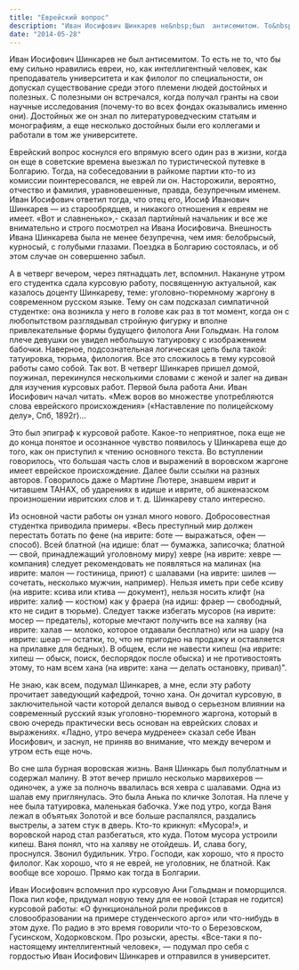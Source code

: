 ```yaml
---
title: "Еврейский вопрос"
description: "Иван Иосифович Шинкарев не&nbsp;был  антисемитом. То&nbsp;есть не&nbsp;то, что&nbsp;бы ему сильно нравились евреи, но, как интеллигентный человек, как преподаватель университета и&nbsp;как  филолог по&nbsp;специальности, он допускал существование среди этого племени людей достойных и&nbsp;полезных"
date: "2014-05-28"
---
```


Иван Иосифович Шинкарев не был антисемитом. То есть не то, что бы ему сильно нравились евреи, но, как интеллигентный человек, как преподаватель университета и как филолог по специальности, он допускал существование среди этого племени людей достойных и полезных. С полезными он встречался, когда получал гранты на свои научные исследования (почему-то во всех фондах оказывались именно они). Достойных же он знал по литературоведческим статьям и монографиям, а еще несколько достойных были его коллегами и работали в том же университете.

Еврейский вопрос коснулся его впрямую всего один раз в жизни, когда он еще в советские времена выезжал по туристической путевке в Болгарию. Тогда, на собеседовании в райкоме партии кто-то из комиссии поинтересовался, не еврей ли он. Насторожили, вероятно, отчество и фамилия, уравновешенные, правда, безупречным именем. Иван Иосифович ответил тогда, что отец его, Иосиф Иванович Шинкарев — из старообрядцев, и никакого отношения к евреям не имеет. «Вот и славненько»,- сказал партийный начальник и все же внимательно и строго посмотрел на Ивана Иосифовича. Внешность Ивана Шинкарева была не менее безупречна, чем имя: белобрысый, курносый, с голубыми глазами. Поездка в Болгарию состоялась, и об этом случае он совершенно забыл.

А в четверг вечером, через пятнадцать лет, вспомнил. Накануне утром его студентка сдала курсовую работу, посвященную актуальной, как казалось доценту Шинкареву, теме: уголовно-тюремному жаргону в современном русском языке. Тему он сам подсказал симпатичной студентке: она возникла у него в голове как раз в тот момент, когда он с любопытством разглядывал стройную фигурку и вполне привлекательные формы будущего филолога Ани Гольдман. На голом плече девушки он увидел небольшую татуировку с изображением бабочки. Наверное, подсознательная логическая цепь была такой: татуировка, тюрьма, филология. Все это сложилось в тему курсовой работы само собой. Так вот. В четверг Шинкарев пришел домой, поужинал, перекинулся несколькими словами с женой и залег на диван для изучения курсовых работ. Первой была работа Ани. Иван Иосифович начал читать. «Меж воров во множестве употребляются слова еврейского происхождения» («Наставление по полицейскому делу», Спб, 1892г)…

Это был эпиграф к курсовой работе. Какое-то неприятное, пока еще не до конца понятое и осознанное чувство появилось у Шинкарева еще до того, как он приступил к чтению основного текста. Во вступлении говорилось, что большая часть слов и выражений в воровском жаргоне имеет еврейское происхождение. Далее были ссылки на разных авторов. Говорилось даже о Мартине Лютере, знавшем иврит и читавшем ТАНАХ, об ударениях в идише и иврите, об ашкеназском произношении ивритских слов и т. д. Шинкареву стало интересно.

Из основной части работы он узнал много нового. Добросовестная студентка приводила примеры.
«Весь преступный мир должен перестать ботать по фене (на иврите: боте — выражаться, офен — способ). Всей блатной (на идише: блат — бумажка, записочка; блатной — свой, принадлежащий уголовному миру) хевре (на иврите: хевре — компания) следует рекомендовать не появляться на малинах (на иврите: малон — гостиница, приют) с шалавами (на иврите: шилев — сочетать, несколько мужчин, например). Нельзя иметь при себе ксиву (на иврите: ксива или ктива — документ), нельзя носить клифт (на иврите: халиф — костюм) как у фраера (на идиш: фраер — свободный, кто не сидит в тюрьме). Следует также избегать мусоров (на иврите: мосер — предатель), которые мечтают получить все на халяву (на иврите: халав — молоко, которое отдавали бесплатно) или на шару (на иврите: шеар — остатки, то, что не пригодно на продажу и оставляется на прилавке для бедных). В общем, если не навести кипеш (на иврите: хипеш — обыск, поиск, беспорядок после обыска) и не противостоять этому, то нам всем хана (на иврите: хана — делать остановку, привал)".

Не знаю, как всем, подумал Шинкарев, а мне, если эту работу прочитает заведующий кафедрой, точно хана. Он дочитал курсовую, в заключительной части которой делался вывод о серьезном влиянии на современный русский язык уголовно-тюремного жаргона, который в свою очередь практически весь основан на еврейских словах и выражениях. «Ладно, утро вечера мудренее» сказал себе Иван Иосифович, и заснул, не приняв во внимание, что между вечером и утром есть еще ночь.

Во сне шла бурная воровская жизнь. Ваня Шинкарь был полублатным и содержал малину. В этот вечер пришло несколько марвихеров — одиночек, а уже за полночь ввалилась вся хевра с шалавами. Одна из шалав ему приглянулась. Это была Анька по кличке Золотая. На плече у нее была татуировка, маленькая бабочка. Уже под утро, когда Ваня лежал в объятьях Золотой и все больше распалялся, раздались выстрелы, а затем стук в дверь. Кто-то крикнул: «Мусора!», и воровской народ стал разбегаться, кто куда. Потом мусора устроили кипеш. Ваня понял, что на халяву не отойдешь. И, слава богу, проснулся. Звонил будильник. Утро.
Господи, как хорошо, что я просто филолог. Как хорошо, что я не еврей, не уголовник, не блатной. Как вообще все хорошо. Прямо как тогда в Болгарии.

Иван Иосифович вспомнил про курсовую Ани Гольдман и поморщился. Пока пил кофе, придумал новую тему для ее новой (старая не годится) курсовой работы: «О функциональной роли префиксов в словообразовании на примере студенческого арго» или что-нибудь в этом духе. По радио в это время говорили что-то о Березовском, Гусинском, Ходорковском. Про розыски, аресты.
«Все-таки я по-настоящему интеллигентный человек», — подумал про себя с гордостью Иван Иосифович Шинкарев и отправился в университет.
